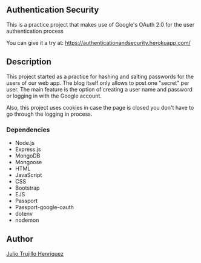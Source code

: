 ## Authentication Security

This is a practice project that makes use of Google's OAuth 2.0 for the user authentication process 

You can give it a try at: https://authenticationandsecurity.herokuapp.com/

## Description

This project started as a practice for hashing and salting passwords for the users of our web app.
The blog itself only allows to post one "secret" per user. The main feature is the option of creating a user name and
password or logging in with the Google account.

Also, this project uses cookies in case the page is closed you don't have to go through the logging in process.

### Dependencies

* Node.js
* Express.js
* MongoDB
* Mongoose
* HTML
* JavaScript
* CSS
* Bootstrap
* EJS
* Passport
* Passport-google-oauth
* dotenv
* nodemon

## Author

[Julio Trujillo Henriquez](https://www.linkedin.com/in/juliotrujilloh/)
